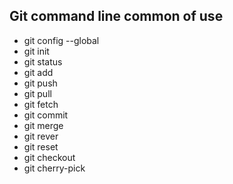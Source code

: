 ## Git command line common of use
- git config --global 
- git init 
- git status
- git add 
- git push
- git pull
- git fetch
- git commit
- git merge 
- git rever 
- git reset 
- git checkout
- git cherry-pick
